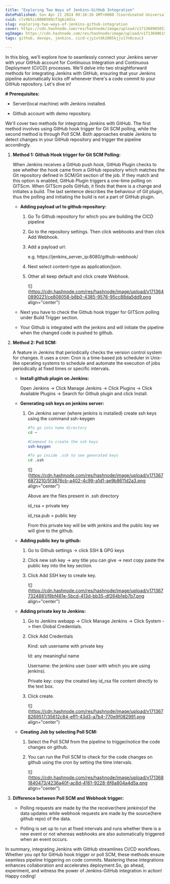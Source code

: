 ```yaml
---
title: "Exploring Two Ways of Jenkins-GitHub Integration"
datePublished: Sun Apr 21 2024 09:10:26 GMT+0000 (Coordinated Universal Time)
cuid: clv9b5ic0000509if3g6idd1x
slug: exploring-two-ways-of-jenkins-github-integration
cover: https://cdn.hashnode.com/res/hashnode/image/upload/v1713689050538/79c4d24e-d27b-48f0-a95b-428965ab8f17.png
ogImage: https://cdn.hashnode.com/res/hashnode/image/upload/v1713690615584/21d1c374-2981-4e58-bfd3-02c3ca9cc928.png
tags: github, devops, jenkins, cicd-cjy1vtdk2005kjjs17n8couc3

---
```


In this blog, we'll explore how to seamlessly connect your Jenkins server with your GitHub account for Continuous Integration and Continuous Deployment (CI/CD) processes. We'll delve into two straightforward methods for integrating Jenkins with GitHub, ensuring that your Jenkins pipeline automatically kicks off whenever there's a code commit to your GitHub repository. Let's dive in!

**\# Prerequisites:**

* Server(local machine) with Jenkins installed.
    
* Github account with demo repository.
    

We'll cover two methods for integrating Jenkins with GitHub. The first method involves using GitHub hook trigger for Git SCM polling, while the second method is through Poll SCM. Both approaches enable Jenkins to detect changes in your GitHub repository and trigger the pipeline accordingly.

1. **Method 1: Github Hook trigger for Git SCM Polling:**
    
    When Jenkins receives a GitHub push hook, GitHub Plugin checks to see whether the hook came from a GitHub repository which matches the Git repository defined in SCM/Git section of the job. If they match and this option is enabled, GitHub Plugin triggers a one-time polling on GITScm. When GITScm polls GitHub, it finds that there is a change and initiates a build. The last sentence describes the behaviour of Git plugin, thus the polling and initiating the build is not a part of GitHub plugin.
    
    * **Adding payload url to github repository:**
        
        1. Go To Github repository for which you are building the CICD pipeline
            
        2. Go to the repository settings. Then click webhooks and then click Add Webhook.
            
        3. Add a payload url:
            
            e.g. https://jenkins\_server\_ip:8080/github-webhook/
            
        4. Next select content-type as application/json.
            
        5. Other all keep default and click create Webhook.
            
            ![](https://cdn.hashnode.com/res/hashnode/image/upload/v1713640890221/ce808058-b8b0-4385-9576-95cc88da5dd9.png align="center")
            
    * Next you have to check the Github hook trigger for GITScm polling under Build Trigger section.
        
    * Your Github is integrated with the jenkins and will initiate the pipeline when the changed code is pushed to github.
        
2. **Method 2: Poll SCM:**
    
    A feature in Jenkins that periodically checks the version control system for changes. It uses a cron: Cron is a time-based job scheduler in Unix-like operating systems to schedule and automate the execution of jobs periodically at fixed times or specific intervals.
    
    * **Install github plugin on Jenkins:**
        
        Open Jenkins -&gt; Click Manage Jenkins -&gt; Click Plugins -&gt; Click Available Plugins -&gt; Search for Github plugin and click Install.
        
    * **Generating ssh keys on jenkins server:**
        
        1. On Jenkins server (where jenkins is installed) create ssh keys using the command ssh-keygen
            
            ```bash
            #To go into home directory
            cd ~
            
            #Command to create the ssh keys
            ssh-keygen
            
            #To go inside .ssh to see generated keys
            cd .ssh
            ```
            
            ![](https://cdn.hashnode.com/res/hashnode/image/upload/v1713676873210/5f3876cb-a402-4c99-a1d1-ae9b8611d2a3.png align="center")
            
            Above are the files present in .ssh directory
            
            id\_rsa = private key
            
            id\_rsa.pub = public key
            
            From this private key will be with jenkins and the public key we will give to the github.
            
    * **Adding public key to github:**
        
        1. Go to Github settings -&gt; click SSH & GPG keys
            
        2. Click new ssh key -&gt; any title you can give -&gt; next copy paste the public key into the key section.
            
        3. Click Add SSH key to create key.
            
            ![](https://cdn.hashnode.com/res/hashnode/image/upload/v1713677324881/f9bf481e-5bcd-413d-bb35-df264b1eb7b7.png align="center")
            
    * **Adding private key to Jenkins:**
        
        1. Go to Jenkins webapp -&gt; Click Manage Jenkins -&gt; Click System -&gt; then Global Credentials.
            
        2. Click Add Credentials
            
            Kind: ssh username with private key
            
            Id: any meaningful name
            
            Username: the jenkins user (user with which you are using jenkins).
            
            Private key: copy the created key id\_rsa file content directly to the text box.
            
        3. Click create.
            
            ![](https://cdn.hashnode.com/res/hashnode/image/upload/v1713678269517/35612c84-eff1-43d3-a7b4-770e9f082991.png align="center")
            
    * **Creating Job by selecting Poll SCM:**
        
        1. Select the Poll SCM from the pipeline to trigger/notice the code changes on github.
            
        2. You can run the Poll SCM to check for the code changes on github using the cron by setting the time intervals.
            
            ![](https://cdn.hashnode.com/res/hashnode/image/upload/v1713681840473/4236a40f-ac8d-4161-9228-8f6a804a4d5a.png align="center")
            
3. **Difference between Poll SCM and Webhook trigger:**
    
    * Polling requests are made by the the receiver(here jenkins)of the data updates while webhook requests are made by the source(here github repo) of the data.
        
    * Polling is set up to run at fixed intervals and runs whether there is a new event or not whereas webhooks are also automatically triggered when an event occurs.
        

In summary, integrating Jenkins with GitHub streamlines CI/CD workflows. Whether you opt for GitHub hook trigger or poll SCM, these methods ensure seamless pipeline triggering on code commits. Mastering these integrations enhances collaboration and accelerates deployment.So, go ahead, experiment, and witness the power of Jenkins-GitHub integration in action! Happy coding!